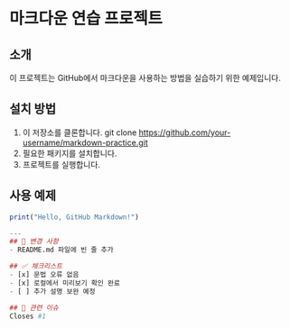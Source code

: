 # 마크다운 연습 프로젝트

## 소개
이 프로젝트는 GitHub에서 마크다운을 사용하는 방법을 실습하기 위한 예제입니다.

## 설치 방법
1. 이 저장소를 클론합니다.
git clone https://github.com/your-username/markdown-practice.git
2. 필요한 패키지를 설치합니다.
3. 프로젝트를 실행합니다.

## 사용 예제
```r
print("Hello, GitHub Markdown!")

---
## 📌 변경 사항
- README.md 파일에 빈 줄 추가

## ✅ 체크리스트
- [x] 문법 오류 없음
- [x] 로컬에서 미리보기 확인 완료
- [ ] 추가 설명 보완 예정

## 📌 관련 이슈
Closes #1
